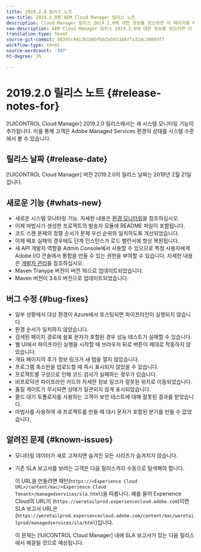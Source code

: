 ```yaml
---
title: 2019.2.0 릴리스 노트
seo-title: 2019.2.0용 AEM Cloud Manager 릴리스 노트
description: Cloud Manager 릴리스 2019.2.0에 대한 정보를 얻으려면 이 페이지를 따르십시오.
seo-description: AEM Cloud Manager 릴리스 2019.2.0에 대한 정보를 얻으려면 이 페이지를 따르십시오.
translation-type: tm+mt
source-git-commit: 98395c4413b1b6bfbb3a565388ffa32dc3880dff
workflow-type: tm+mt
source-wordcount: '397'
ht-degree: 3%

---
```



# 2019.2.0 릴리스 노트 {#release-notes-for}

[!UICONTROL Cloud Manager] 2019.2.0 릴리스에서는 새 시스템 모니터링 기능이 추가됩니다. 이를 통해 고객은 Adobe Managed Services 환경의 상태를 시스템 수준에서 볼 수 있습니다.


## 릴리스 날짜 {#release-date}

[!UICONTROL Cloud Manager] 버전 2019.2.0의 릴리스 날짜는 2019년 2월 21일입니다.

## 새로운 기능 {#whats-new}

* 새로운 시스템 모니터링 기능. 자세한 내용은 [환경 모니터링](monitor-your-environments.md)을 참조하십시오.
* 이제 마법사가 생성한 프로젝트의 발송자 모듈에 README 파일이 포함됩니다.
* 코드 스캔 문제의 정렬 순서가 문제 우선 순위와 일치하도록 개선되었습니다.
* 이제 배포 실패의 경우에도 단계 인스턴스가 로드 밸런서에 항상 복원됩니다.
* 새 API 개발자 역할을 Admin Console에서 사용할 수 있으므로 특정 사용자에게 Adobe I/O 콘솔에서 통합을 만들 수 있는 권한을 부여할 수 있습니다. 자세한 내용은 [개발자 관리](https://www.adobe.com/go/aac_api_prod_learn)를 참조하십시오.
* Maven Tranype 버전이 버전 16으로 업데이트되었습니다.
* Maven 버전이 3.6.0 버전으로 업데이트되었습니다.

## 버그 수정 {#bug-fixes}

* 일부 상황에서 대상 환경이 Azure에서 호스팅되면 파이프라인이 실행되지 않습니다.
* 환경 순서가 일치하지 않았습니다.
* 검색된 페이지 경로에 쉼표 문자가 포함된 경우 성능 테스트가 실패할 수 있습니다.
* 웹 UI에서 파이프라인 실행을 시작할 때 브라우저 뒤로 버튼이 제대로 작동하지 않았습니다.
* 개요 페이지의 추가 정보 링크가 새 탭을 열지 않았습니다.
* 프로그램 축소판을 업로드할 때 즉시 표시되지 않았을 수 있습니다.
* 프로젝트별 구성으로 인해 코드 검사가 실패하는 경우가 있습니다.
* 비프로덕션 파이프라인 카드의 자세한 정보 링크가 잘못된 위치로 이동되었습니다.
* 품질 게이트가 무시되면 상태가 일관되지 않게 표시되었습니다.
* 콜드 대기 토폴로지를 사용하는 고객이 보안 테스트에 대해 잘못된 결과를 받았습니다.
* 마법사를 사용하여 새 프로젝트를 만들 때 대시 문자가 포함된 분기를 만들 수 없었습니다.

## 알려진 문제 {#known-issues}

* 모니터링 데이터가 새로 고쳐지면 숨겨진 모든 시리즈가 숨겨지지 않습니다.
* 기존 SLA 보고서를 보려는 고객은 다음 릴리스까지 수동으로 탐색해야 합니다.

   이 URL을 만들려면 패턴(`https://<Experience Cloud URL>/content/mac/<Experience Cloud Tenant>/managedservices/sla.html`)을 따릅니다. 예를 들어 Experience Cloud의 URL이 (`https://weretailprod.experiencecloud.adobe.com`)이면 SLA 보고서 URL은 (`https://weretailprod.experiencecloud.adobe.com/content/mac/weretailprod/managedservices/sla/html`)입니다.

   이 문제는 [!UICONTROL Cloud Manager] 내에 SLA 보고서가 있는 다음 릴리스에서 해결될 것으로 예상됩니다.
